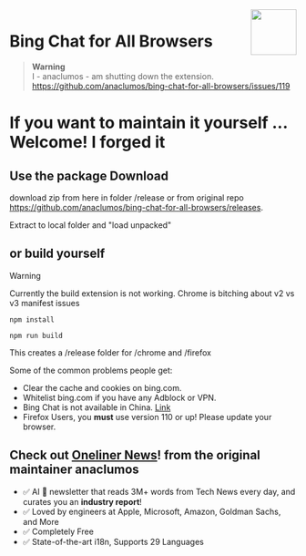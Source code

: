 <img style="vertical-align:middle;" align="right" src="public/icon1024.png" width="80px">

# Bing Chat for All Browsers

> **Warning**<br/> I - anaclumos - am shutting down the extension. https://github.com/anaclumos/bing-chat-for-all-browsers/issues/119

# If you want to maintain it yourself ... Welcome! I forged it

## Use the package Download

download zip from here in folder /release or from original repo https://github.com/anaclumos/bing-chat-for-all-browsers/releases.

Extract to local folder and "load unpacked"

## or build yourself

> [!WARNING]
> Currently the build extension is not working. Chrome is bitching about v2 vs v3 manifest issues
> 


`npm install`

`npm run build`

This creates a /release folder for /chrome and /firefox

Some of the common problems people get:

- Clear the cache and cookies on bing.com.
- Whitelist bing.com if you have any Adblock or VPN.
- Bing Chat is not available in China. [Link](https://answers.microsoft.com/en-us/microsoftedge/forum/all/new-bingsorry-looks-like-you-no-longer-have-access/6d21c57f-0484-4a9a-a9ac-c46c706722cc)
- Firefox Users, you **must** use version 110 or up! Please update your browser.


## Check out [Oneliner News](https://hn.cho.sh/subscribe?ref=bing-chat-readme)! from the original maintainer anaclumos

- ✅ AI 🤖 newsletter that reads 3M+ words from Tech News every day, and curates you an **industry report**!
- ✅ Loved by engineers at Apple, Microsoft, Amazon, Goldman Sachs, and More
- ✅ Completely Free
- ✅ State-of-the-art i18n, Supports 29 Languages
